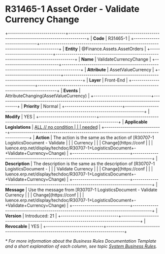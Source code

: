 ﻿---
erp.type: front-end-business-rule
erp.entity: Finance.Assets.AssetOrders
---

# R31465-1 Asset Order - Validate Currency Change
+-----------------------------+---------------------------------------------------------------------------------------+
| **Code**                    | R31465-1                                                                              |
+-----------------------------+---------------------------------------------------------------------------------------+
| **Entity**                  | @Finance.Assets.AssetOrders                                                                            |
+-----------------------------+---------------------------------------------------------------------------------------+
| **Name**                    | ValidateCurrencyChange                                                                |
+-----------------------------+---------------------------------------------------------------------------------------+
| **Attribute**               | AssetValueCurrency                                                                    |
+-----------------------------+---------------------------------------------------------------------------------------+
| **Layer**                   | Front-End                                                                             |
+-----------------------------+---------------------------------------------------------------------------------------+
| **Events**                  | AttributeChanging(AssetValueCurrency)                                                 |
+-----------------------------+---------------------------------------------------------------------------------------+
| **Priority**                | Normal                                                                                |
+-----------------------------+---------------------------------------------------------------------------------------+
| **Modify**                  | YES                                                                                   |
+-----------------------------+---------------------------------------------------------------------------------------+
| **Applicable Legislations** | [ALL // no condition                                                                  |
|                             | needed](https://confluence.erp.net/display/techdoc/Country+Specific+Functionality)    |
+-----------------------------+---------------------------------------------------------------------------------------+
| **Action**                  | The action is the same as the action of [R30707-1 LogisticsDocument - Validate        |
|                             | Currency                                                                              |
|                             | Change](https://conf                                                                  |
|                             | luence.erp.net/display/techdoc/R30707-1+LogisticsDocument+-+Validate+Currency+Change) |
+-----------------------------+---------------------------------------------------------------------------------------+
| **Description**             | The description is the same as the description of [R30707-1 LogisticsDocument -       |
|                             | Validate Currency                                                                     |
|                             | Change](https://conf                                                                  |
|                             | luence.erp.net/display/techdoc/R30707-1+LogisticsDocument+-+Validate+Currency+Change) |
+-----------------------------+---------------------------------------------------------------------------------------+
| **Message**                 | Use the message from [R30707-1 LogisticsDocument - Validate Currency                  |
|                             | Change](https://conf                                                                  |
|                             | luence.erp.net/display/techdoc/R30707-1+LogisticsDocument+-+Validate+Currency+Change) |
+-----------------------------+---------------------------------------------------------------------------------------+
| **Version**                 | Introduced: 21                                                                        |
+-----------------------------+---------------------------------------------------------------------------------------+
| **Revocable**               | YES                                                                                   |
+-----------------------------+---------------------------------------------------------------------------------------+

*\* For more information about the Business Rules Documentation Template and a short explanation of each column, see
topic [System Business Rules](../templates/template-description-system-business-rules.md).*

  

  
